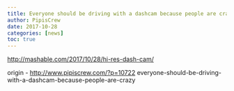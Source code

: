 ```yaml
---
title: Everyone should be driving with a dashcam because people are crazy
author: PipisCrew
date: 2017-10-28
categories: [news]
toc: true
---
```


http://mashable.com/2017/10/28/hi-res-dash-cam/

origin - http://www.pipiscrew.com/?p=10722 everyone-should-be-driving-with-a-dashcam-because-people-are-crazy